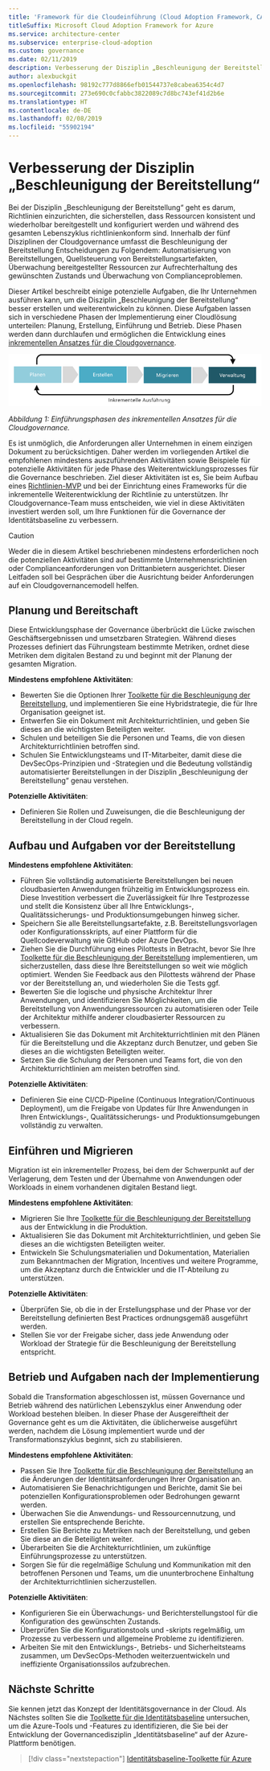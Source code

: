 ```yaml
---
title: 'Framework für die Cloudeinführung (Cloud Adoption Framework, CAF): Verbesserung der Disziplin „Beschleunigung der Bereitstellung“'
titleSuffix: Microsoft Cloud Adoption Framework for Azure
ms.service: architecture-center
ms.subservice: enterprise-cloud-adoption
ms.custom: governance
ms.date: 02/11/2019
description: Verbesserung der Disziplin „Beschleunigung der Bereitstellung“
author: alexbuckgit
ms.openlocfilehash: 98192c777d8866efb01544737e8cabea6354c4d7
ms.sourcegitcommit: 273e690c0cfabbc3822089c7d8bc743ef41d2b6e
ms.translationtype: HT
ms.contentlocale: de-DE
ms.lasthandoff: 02/08/2019
ms.locfileid: "55902194"
---
```

# <a name="deployment-acceleration-discipline-improvement"></a>Verbesserung der Disziplin „Beschleunigung der Bereitstellung“

Bei der Disziplin „Beschleunigung der Bereitstellung“ geht es darum, Richtlinien einzurichten, die sicherstellen, dass Ressourcen konsistent und wiederholbar bereitgestellt und konfiguriert werden und während des gesamten Lebenszyklus richtlinienkonform sind. Innerhalb der fünf Disziplinen der Cloudgovernance umfasst die Beschleunigung der Bereitstellung Entscheidungen zu Folgendem: Automatisierung von Bereitstellungen, Quellsteuerung von Bereitstellungsartefakten, Überwachung bereitgestellter Ressourcen zur Aufrechterhaltung des gewünschten Zustands und Überwachung von Complianceproblemen.

Dieser Artikel beschreibt einige potenzielle Aufgaben, die Ihr Unternehmen ausführen kann, um die Disziplin „Beschleunigung der Bereitstellung“ besser erstellen und weiterentwickeln zu können. Diese Aufgaben lassen sich in verschiedene Phasen der Implementierung einer Cloudlösung unterteilen: Planung, Erstellung, Einführung und Betrieb. Diese Phasen werden dann durchlaufen und ermöglichen die Entwicklung eines [inkrementellen Ansatzes für die Cloudgovernance](../journeys/overview.md#an-incremental-approach-to-cloud-governance).

![Vier Phasen der Einführung](../../_images/adoption-phases.png)

*Abbildung 1: Einführungsphasen des inkrementellen Ansatzes für die Cloudgovernance.*

Es ist unmöglich, die Anforderungen aller Unternehmen in einem einzigen Dokument zu berücksichtigen. Daher werden im vorliegenden Artikel die empfohlenen mindestens auszuführenden Aktivitäten sowie Beispiele für potenzielle Aktivitäten für jede Phase des Weiterentwicklungsprozesses für die Governance beschrieben. Ziel dieser Aktivitäten ist es, Sie beim Aufbau eines [Richtlinien-MVP](../journeys/overview.md#an-incremental-approach-to-cloud-governance) und bei der Einrichtung eines Frameworks für die inkrementelle Weiterentwicklung der Richtlinie zu unterstützen. Ihr Cloudgovernance-Team muss entscheiden, wie viel in diese Aktivitäten investiert werden soll, um Ihre Funktionen für die Governance der Identitätsbaseline zu verbessern.

> [!CAUTION]
> Weder die in diesem Artikel beschriebenen mindestens erforderlichen noch die potenziellen Aktivitäten sind auf bestimmte Unternehmensrichtlinien oder Complianceanforderungen von Drittanbietern ausgerichtet. Dieser Leitfaden soll bei Gesprächen über die Ausrichtung beider Anforderungen auf ein Cloudgovernancemodell helfen.

## <a name="planning-and-readiness"></a>Planung und Bereitschaft

Diese Entwicklungsphase der Governance überbrückt die Lücke zwischen Geschäftsergebnissen und umsetzbaren Strategien. Während dieses Prozesses definiert das Führungsteam bestimmte Metriken, ordnet diese Metriken dem digitalen Bestand zu und beginnt mit der Planung der gesamten Migration.

**Mindestens empfohlene Aktivitäten**:

- Bewerten Sie die Optionen Ihrer [Toolkette für die Beschleunigung der Bereitstellung](toolchain.md), und implementieren Sie eine Hybridstrategie, die für Ihre Organisation geeignet ist.
- Entwerfen Sie ein Dokument mit Architekturrichtlinien, und geben Sie dieses an die wichtigsten Beteiligten weiter.
- Schulen und beteiligen Sie die Personen und Teams, die von diesen Architekturrichtlinien betroffen sind.
- Schulen Sie Entwicklungsteams und IT-Mitarbeiter, damit diese die DevSecOps-Prinzipien und -Strategien und die Bedeutung vollständig automatisierter Bereitstellungen in der Disziplin „Beschleunigung der Bereitstellung“ genau verstehen.

**Potenzielle Aktivitäten**:

- Definieren Sie Rollen und Zuweisungen, die die Beschleunigung der Bereitstellung in der Cloud regeln.

## <a name="build-and-pre-deployment"></a>Aufbau und Aufgaben vor der Bereitstellung

**Mindestens empfohlene Aktivitäten**:

- Führen Sie vollständig automatisierte Bereitstellungen bei neuen cloudbasierten Anwendungen frühzeitig im Entwicklungsprozess ein. Diese Investition verbessert die Zuverlässigkeit für Ihre Testprozesse und stellt die Konsistenz über all Ihre Entwicklungs-, Qualitätssicherungs- und Produktionsumgebungen hinweg sicher.
- Speichern Sie alle Bereitstellungsartefakte, z.B. Bereitstellungsvorlagen oder Konfigurationsskripts, auf einer Plattform für die Quellcodeverwaltung wie GitHub oder Azure DevOps.
- Ziehen Sie die Durchführung eines Pilottests in Betracht, bevor Sie Ihre [Toolkette für die Beschleunigung der Bereitstellung](toolchain.md) implementieren, um sicherzustellen, dass diese Ihre Bereitstellungen so weit wie möglich optimiert. Wenden Sie Feedback aus den Pilottests während der Phase vor der Bereitstellung an, und wiederholen Sie die Tests ggf.
- Bewerten Sie die logische und physische Architektur Ihrer Anwendungen, und identifizieren Sie Möglichkeiten, um die Bereitstellung von Anwendungsressourcen zu automatisieren oder Teile der Architektur mithilfe anderer cloudbasierter Ressourcen zu verbessern.
- Aktualisieren Sie das Dokument mit Architekturrichtlinien mit den Plänen für die Bereitstellung und die Akzeptanz durch Benutzer, und geben Sie dieses an die wichtigsten Beteiligten weiter.
- Setzen Sie die Schulung der Personen und Teams fort, die von den Architekturrichtlinien am meisten betroffen sind.

**Potenzielle Aktivitäten**:

- Definieren Sie eine CI/CD-Pipeline (Continuous Integration/Continuous Deployment), um die Freigabe von Updates für Ihre Anwendungen in Ihren Entwicklungs-, Qualitätssicherungs- und Produktionsumgebungen vollständig zu verwalten.

## <a name="adopt-and-migrate"></a>Einführen und Migrieren

Migration ist ein inkrementeller Prozess, bei dem der Schwerpunkt auf der Verlagerung, dem Testen und der Übernahme von Anwendungen oder Workloads in einem vorhandenen digitalen Bestand liegt.

**Mindestens empfohlene Aktivitäten**:

- Migrieren Sie Ihre [Toolkette für die Beschleunigung der Bereitstellung](toolchain.md) aus der Entwicklung in die Produktion.
- Aktualisieren Sie das Dokument mit Architekturrichtlinien, und geben Sie dieses an die wichtigsten Beteiligten weiter.
- Entwickeln Sie Schulungsmaterialien und Dokumentation, Materialien zum Bekanntmachen der Migration, Incentives und weitere Programme, um die Akzeptanz durch die Entwickler und die IT-Abteilung zu unterstützen.

**Potenzielle Aktivitäten**:

- Überprüfen Sie, ob die in der Erstellungsphase und der Phase vor der Bereitstellung definierten Best Practices ordnungsgemäß ausgeführt werden.
- Stellen Sie vor der Freigabe sicher, dass jede Anwendung oder Workload der Strategie für die Beschleunigung der Bereitstellung entspricht.

## <a name="operate-and-post-implementation"></a>Betrieb und Aufgaben nach der Implementierung

Sobald die Transformation abgeschlossen ist, müssen Governance und Betrieb während des natürlichen Lebenszyklus einer Anwendung oder Workload bestehen bleiben. In dieser Phase der Ausgereiftheit der Governance geht es um die Aktivitäten, die üblicherweise ausgeführt werden, nachdem die Lösung implementiert wurde und der Transformationszyklus beginnt, sich zu stabilisieren.

**Mindestens empfohlene Aktivitäten**:

- Passen Sie Ihre [Toolkette für die Beschleunigung der Bereitstellung](toolchain.md) an die Änderungen der Identitätsanforderungen Ihrer Organisation an.
- Automatisieren Sie Benachrichtigungen und Berichte, damit Sie bei potenziellen Konfigurationsproblemen oder Bedrohungen gewarnt werden.
- Überwachen Sie die Anwendungs- und Ressourcennutzung, und erstellen Sie entsprechende Berichte.
- Erstellen Sie Berichte zu Metriken nach der Bereitstellung, und geben Sie diese an die Beteiligten weiter.
- Überarbeiten Sie die Architekturrichtlinien, um zukünftige Einführungsprozesse zu unterstützen.
- Sorgen Sie für die regelmäßige Schulung und Kommunikation mit den betroffenen Personen und Teams, um die ununterbrochene Einhaltung der Architekturrichtlinien sicherzustellen.

**Potenzielle Aktivitäten**:

- Konfigurieren Sie ein Überwachungs- und Berichterstellungstool für die Konfiguration des gewünschten Zustands.
- Überprüfen Sie die Konfigurationstools und -skripts regelmäßig, um Prozesse zu verbessern und allgemeine Probleme zu identifizieren.
- Arbeiten Sie mit den Entwicklungs-, Betriebs- und Sicherheitsteams zusammen, um DevSecOps-Methoden weiterzuentwickeln und ineffiziente Organisationssilos aufzubrechen.

## <a name="next-steps"></a>Nächste Schritte

Sie kennen jetzt das Konzept der Identitätsgovernance in der Cloud. Als Nächstes sollten Sie die [Toolkette für die Identitätsbaseline](toolchain.md) untersuchen, um die Azure-Tools und -Features zu identifizieren, die Sie bei der Entwicklung der Governancedisziplin „Identitätsbaseline“ auf der Azure-Plattform benötigen.

> [!div class="nextstepaction"]
> [Identitätsbaseline-Toolkette für Azure](toolchain.md)
